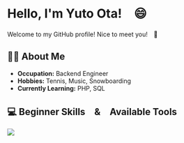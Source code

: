 # Hello, I'm Yuto Ota!　😄

Welcome to my GitHub profile! Nice to meet you!　🌟

## 👨‍💻 About Me

- **Occupation:** Backend Engineer
- **Hobbies:** Tennis, Music, Snowboarding
- **Currently Learning:** PHP, SQL


## 💻 Beginner Skills　&　Available Tools

![](https://skillicons.dev/icons?i=html,css,js,typescript,python,react)

<!--
**Yuto299/Yuto299** is a ✨ _special_ ✨ repository because its `README.md` (this file) appears on your GitHub profile.

Here are some ideas to get you started:

- 🔭 I’m currently working on ...
- 🌱 I’m currently learning ...
- 👯 I’m looking to collaborate on ...
- 🤔 I’m looking for help with ...
- 💬 Ask me about ...
- 📫 How to reach me: ...
- 😄 Pronouns: ...
- ⚡ Fun fact: ...
-->
